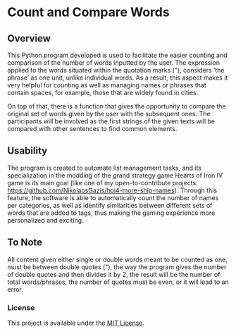 # Count and Compare Words

## Overview
This Python program developed is used to facilitate the easier counting and comparison of the number of words inputted by the user. The expression applied to the words situated within the quotation marks ("), considers ‘the phrase’ as one unit, 
unlike individual words. As a result, this aspect makes it very helpful for counting as well as managing names or phrases that contain spaces, for example, those that are widely found in cities.

On top of that, there is a function that gives the opportunity to compare the original set of words given by the user with the subsequent ones. The participants will be involved as the first strings of the given texts will be compared with other 
sentences to find common elements.

## Usability
The program is created to automate list management tasks, and its specialization in the modding of the grand strategy game Hearts of Iron IV game is its main goal (like one of my open-to-contribute projects: https://github.com/NikolaosGazis/hoi4-more-ship-names). 
Through this feature, the software is able to automatically count the number of names per categories, as well as identify similarities between different sets of words that are added to tags, thus making the gaming experience more personalized and exciting.

## To Note
All content given either single or double words meant to be counted as one, must be between double quotes ("), the way the program gives the number of double quotes and then divides it by 2, the result will be the number of total words/phrases, the
number of quotes must be even, or it will lead to an error.

### License
This project is available under the [MIT License](https://github.com/NikolaosGazis/Count-and-Compare-Words?tab=MIT-1-ov-file).
